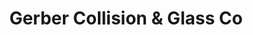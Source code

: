 ---
title: "Gerber Collision & Glass Co"
url: /clayton/gerber-collision-und-glass-co/
shop: Autowerkstatt
---